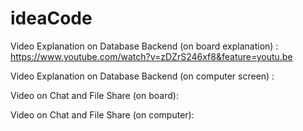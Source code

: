 # ideaCode

Video Explanation on Database Backend (on board explanation) : https://www.youtube.com/watch?v=zDZrS246xf8&feature=youtu.be

Video Explanation on Database Backend (on computer screen) : 

Video on Chat and File Share (on board):

Video on Chat and File Share (on computer):

